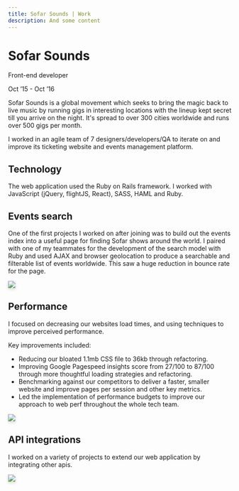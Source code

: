 ```yaml
---
title: Sofar Sounds | Work
description: And some content
---
```


<h1 class="normal f2 ma0 blue">Sofar Sounds</h1>

<p>Front-end developer</p>
<p class="gray">Oct ’15 - Oct ’16</p>

<p class="lh-copy measure">
Sofar Sounds is a global movement which seeks to bring the magic back to live music by running gigs in interesting locations with the lineup kept secret till you arrive on the night. It's spread to over 300 cities worldwide and runs over 500 gigs per month.
</p>

<p class="lh-copy measure">
I worked in an agile team of 7 designers/developers/QA to iterate on and improve its ticketing website and events management platform.
</p>

<h2 class="f3 normal">
Technology
</h2>

<p class="lh-copy measure">
The web application used the Ruby on Rails framework. I worked with JavaScript (jQuery, flightJS, React), SASS, HAML and Ruby.
</p>

<h2 class="f3 normal">
Events search
</h2>

<p class="lh-copy measure">
One of the first projects I worked on after joining was to build out the events index into a useful page for finding Sofar shows around the world. I paired with one of my teammates for the development of the search model with Ruby and used AJAX and browser geolocation to produce a searchable and filterable list of events worldwide. This saw a huge reduction in bounce rate for the page.
</p>

<img src="/assets/images/work/sofar/events.jpg" style="box-shadow: 0 3px 5px 1px rgba(0,0,0,0.1)" class="fit w-100">

<h2 class="f3 normal">
Performance
</h2>

<p class="lh-copy measure">
I focused on decreasing our websites load times, and using techniques to improve perceived performance.
</p>

<p class="lh-copy measure">
Key improvements included:
</p>

<ul>
  <li>Reducing our bloated 1.1mb CSS file to 36kb through refactoring.</li>

  <li>Improving Google Pagespeed insights score from 27/100 to 87/100 through more thoughtful loading strategies and refactoring.</li>

  <li>
  Benchmarking against our competitors to deliver a faster, smaller website and improve pages per session and other key metrics.
  </li>

  <li>
  Led the implementation of performance budgets to improve our approach to web perf throughout the whole tech team.
  </li>

</ul>

<img src="/assets/images/work/sofar/competitors.jpg" style="box-shadow: 0 3px 5px 1px rgba(0,0,0,0.1)" class="fit w-100" />

<h2 class="f3 normal">
  API integrations
</h2>

<p class="lh-copy measure">
  I worked on a variety of projects to extend our web application by integrating other apis.
</p>

<img src="/assets/images/work/sofar/spotify-integration.jpg" style="box-shadow: 0 3px 5px 1px rgba(0,0,0,0.1)" class="fit w-100" />